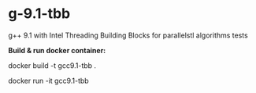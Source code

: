 # g-9.1-tbb
g++ 9.1 with Intel Threading Building Blocks for parallelstl algorithms tests

**Build & run docker container:**

docker build -t gcc9.1-tbb .

docker run -it gcc9.1-tbb

